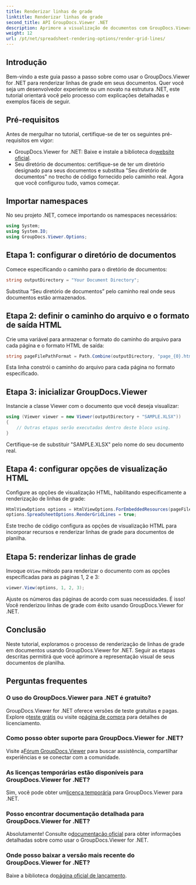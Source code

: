 ```yaml
---
title: Renderizar linhas de grade
linktitle: Renderizar linhas de grade
second_title: API GroupDocs.Viewer .NET
description: Aprimore a visualização de documentos com GroupDocs.Viewer for .NET. Renderize linhas de grade sem esforço. Experimente o teste gratuito agora! #GroupDocs #Visualizador
weight: 12
url: /pt/net/spreadsheet-rendering-options/render-grid-lines/
---
```

## Introdução
Bem-vindo a este guia passo a passo sobre como usar o GroupDocs.Viewer for .NET para renderizar linhas de grade em seus documentos. Quer você seja um desenvolvedor experiente ou um novato na estrutura .NET, este tutorial orientará você pelo processo com explicações detalhadas e exemplos fáceis de seguir.
## Pré-requisitos
Antes de mergulhar no tutorial, certifique-se de ter os seguintes pré-requisitos em vigor:
-  GroupDocs.Viewer for .NET: Baixe e instale a biblioteca do[website oficial](https://releases.groupdocs.com/viewer/net/).
- Seu diretório de documentos: certifique-se de ter um diretório designado para seus documentos e substitua "Seu diretório de documentos" no trecho de código fornecido pelo caminho real.
Agora que você configurou tudo, vamos começar.
## Importar namespaces
No seu projeto .NET, comece importando os namespaces necessários:
```csharp
using System;
using System.IO;
using GroupDocs.Viewer.Options;
```
## Etapa 1: configurar o diretório de documentos
Comece especificando o caminho para o diretório de documentos:
```csharp
string outputDirectory = "Your Document Directory";
```
Substitua “Seu diretório de documentos” pelo caminho real onde seus documentos estão armazenados.
## Etapa 2: definir o caminho do arquivo e o formato de saída HTML
Crie uma variável para armazenar o formato do caminho do arquivo para cada página e o formato HTML de saída:
```csharp
string pageFilePathFormat = Path.Combine(outputDirectory, "page_{0}.html");
```
Esta linha constrói o caminho do arquivo para cada página no formato especificado.
## Etapa 3: inicializar GroupDocs.Viewer
Instancie a classe Viewer com o documento que você deseja visualizar:
```csharp
using (Viewer viewer = new Viewer(outputDirectory + "SAMPLE.XLSX"))
{
    // Outras etapas serão executadas dentro deste bloco using.
}
```
Certifique-se de substituir "SAMPLE.XLSX" pelo nome do seu documento real.
## Etapa 4: configurar opções de visualização HTML
Configure as opções de visualização HTML, habilitando especificamente a renderização de linhas de grade:
```csharp
HtmlViewOptions options = HtmlViewOptions.ForEmbeddedResources(pageFilePathFormat);
options.SpreadsheetOptions.RenderGridLines = true;
```
Este trecho de código configura as opções de visualização HTML para incorporar recursos e renderizar linhas de grade para documentos de planilha.
## Etapa 5: renderizar linhas de grade
 Invoque o`View` método para renderizar o documento com as opções especificadas para as páginas 1, 2 e 3:
```csharp
viewer.View(options, 1, 2, 3);
```
Ajuste os números das páginas de acordo com suas necessidades.
É isso! Você renderizou linhas de grade com êxito usando GroupDocs.Viewer for .NET.
## Conclusão
Neste tutorial, exploramos o processo de renderização de linhas de grade em documentos usando GroupDocs.Viewer for .NET. Seguir as etapas descritas permitirá que você aprimore a representação visual de seus documentos de planilha.
## Perguntas frequentes
### O uso do GroupDocs.Viewer para .NET é gratuito?
 GroupDocs.Viewer for .NET oferece versões de teste gratuitas e pagas. Explore o[teste grátis](https://releases.groupdocs.com/) ou visite o[página de compra](https://purchase.groupdocs.com/buy) para detalhes de licenciamento.
### Como posso obter suporte para GroupDocs.Viewer for .NET?
 Visite a[Fórum GroupDocs.Viewer](https://forum.groupdocs.com/c/viewer/9) para buscar assistência, compartilhar experiências e se conectar com a comunidade.
### As licenças temporárias estão disponíveis para GroupDocs.Viewer for .NET?
 Sim, você pode obter um[licença temporária](https://purchase.groupdocs.com/temporary-license/) para GroupDocs.Viewer para .NET.
### Posso encontrar documentação detalhada para GroupDocs.Viewer for .NET?
 Absolutamente! Consulte o[documentação oficial](https://tutorials.groupdocs.com/viewer/net/) para obter informações detalhadas sobre como usar o GroupDocs.Viewer for .NET.
### Onde posso baixar a versão mais recente do GroupDocs.Viewer for .NET?
 Baixe a biblioteca do[página oficial de lançamento](https://releases.groupdocs.com/viewer/net/).